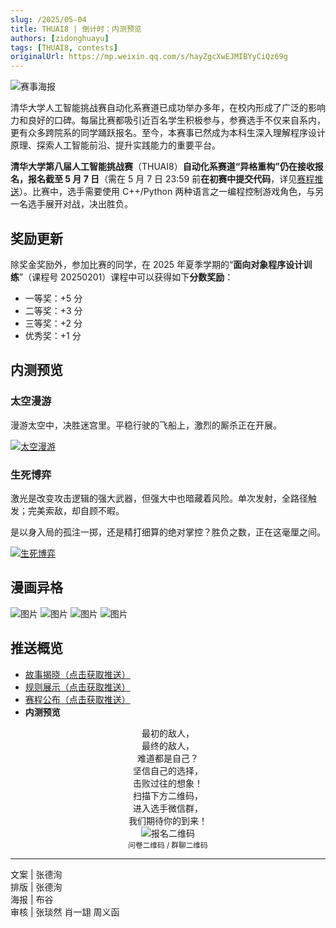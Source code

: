 ```yaml
---
slug: /2025/05-04
title: THUAI8 | 倒计时：内测预览
authors: [zidonghuayu]
tags: [THUAI8, contests]
originalUrl: https://mp.weixin.qq.com/s/hayZgcXwEJMIBYyCiQz69g
---
```


![赛事海报](../03-29/img/1.webp)

清华大学人工智能挑战赛自动化系赛道已成功举办多年，在校内形成了广泛的影响力和良好的口碑。每届比赛都吸引近百名学生积极参与，参赛选手不仅来自系内，更有众多跨院系的同学踊跃报名。至今，本赛事已然成为本科生深入理解程序设计原理、探索人工智能前沿、提升实践能力的重要平台。

**清华大学第八届人工智能挑战赛**（THUAI8）**自动化系赛道“异格重构”**仍在接收报名，报名**截至 5 月 7 日**（需在 5 月 7 日 23:59 前**在初赛中提交代码**，详见[赛程推送](../04-20/index.md)）。比赛中，选手需要使用 C++/Python 两种语言之一编程控制游戏角色，与另一名选手展开对战，决出胜负。

<!-- truncate -->

## 奖励更新

除奖金奖励外，参加比赛的同学，在 2025 年夏季学期的“**面向对象程序设计训练**”（课程号 20250201）课程中可以获得如下**分数奖励**：

- 一等奖：+5 分
- 二等奖：+3 分
- 三等奖：+2 分
- 优秀奖：+1 分

## 内测预览

### 太空漫游

漫游太空中，决胜迷宫里。平稳行驶的飞船上，激烈的厮杀正在开展。

[![太空漫游](img/1.jpeg)](video/1.mp4)

### 生死博弈

激光是改变攻击逻辑的强大武器，但强大中也暗藏着风险。单次发射，全路径触发；完美索敌，却自顾不暇。

是以身入局的孤注一掷，还是精打细算的绝对掌控？胜负之数，正在这毫厘之间。

[![生死博弈](img/2.jpeg)](video/2.mp4)

## 漫画异格

![图片](img/3.jpeg) ![图片](img/4.jpeg) ![图片](img/5.jpeg) ![图片](img/6.jpeg)

## 推送概览

- [故事揭晓（点击获取推送）](03-29)
- [规则展示（点击获取推送）](04-18)
- [赛程公布（点击获取推送）](04-20)
- **内测预览**

<center>

最初的敌人，  
最终的敌人，  
难道都是自己？  
坚信自己的选择，  
击败过往的想象！  
扫描下方二维码，  
进入选手微信群，  
我们期待你的到来！  
![报名二维码](img/7.png)  
<small>问卷二维码 / 群聊二维码</small></center>

---

文案 | 张德洵  
排版 | 张德洵  
海报 | 布谷  
审核 | 张琰然 肖一翃 周义函
